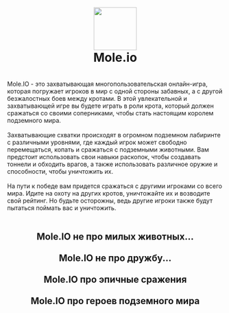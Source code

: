 <h1 align="center">
<img src= "https://github.com/AnyonaDavydova/Secret/assets/126955412/51e1aed5-923e-4d16-a848-2ac7f4dac481"  width="100">
<br>
Mole.io 
  
<br>
</h1>
<br>
Mole.IO - это захватывающая многопользовательская онлайн-игра, которая погружает игроков в мир с одной стороны забавных, а с другой безжалостных боев между кротами. В этой увлекательной и захватывающей игре вы будете играть в роли крота, который должен сражаться со своими соперниками, чтобы стать настоящим королем подземного мира.
<br>
<br>
Захватывающие схватки происходят в огромном подземном лабиринте с различными уровнями, где каждый игрок может свободно перемещаться, копать и сражаться с подземными животными. Вам предстоит использовать свои навыки раскопок, чтобы создавать тоннели и обходить врагов, а также использовать различное оружие и способности, чтобы уничтожить их.
<br>
<br>
На пути к победе вам придется сражаться с другими игроками со всего мира. Идите на охоту на других кротов, уничтожайте их и возводите свой рейтинг. Но будьте осторожны, ведь другие игроки также будут пытаться поймать вас и уничтожить.
<br><br>
<h2 align="center">
Mole.IO не про милых животных...
<br><br>
Mole.IO не про дружбу...
<br><br>
Mole.IO про эпичные сражения
<br><br>
Mole.IO про героев подземного мира
<br><br>
</h2>


